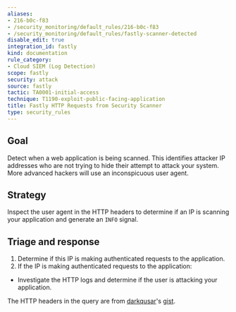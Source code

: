 ```yaml
---
aliases:
- 216-b0c-f83
- /security_monitoring/default_rules/216-b0c-f83
- /security_monitoring/default_rules/fastly-scanner-detected
disable_edit: true
integration_id: fastly
kind: documentation
rule_category:
- Cloud SIEM (Log Detection)
scope: fastly
security: attack
source: fastly
tactic: TA0001-initial-access
technique: T1190-exploit-public-facing-application
title: Fastly HTTP Requests from Security Scanner
type: security_rules
---
```


## Goal
Detect when a web application is being scanned. This identifies attacker IP addresses who are not trying to hide their attempt to attack your system. More advanced hackers will use an inconspicuous user agent. 

## Strategy
Inspect the user agent in the HTTP headers to determine if an IP is scanning your application and generate an `INFO` signal. 

## Triage and response
1. Determine if this IP is making authenticated requests to the application.
2. If the IP is making authenticated requests to the application:
 * Investigate the HTTP logs and determine if the user is attacking your application.

The HTTP headers in the query are from [darkqusar][1]'s [gist][2]. 

[1]: https://gist.github.com/darkquasar
[2]: https://gist.github.com/darkquasar/84fb2cec6cc1668795bd97c02302d380
